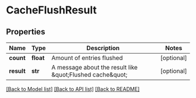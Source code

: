 # CacheFlushResult

## Properties
Name | Type | Description | Notes
------------ | ------------- | ------------- | -------------
**count** | **float** | Amount of entries flushed | [optional] 
**result** | **str** | A message about the result like \&quot;Flushed cache\&quot; | [optional] 

[[Back to Model list]](../README.md#documentation-for-models) [[Back to API list]](../README.md#documentation-for-api-endpoints) [[Back to README]](../README.md)


